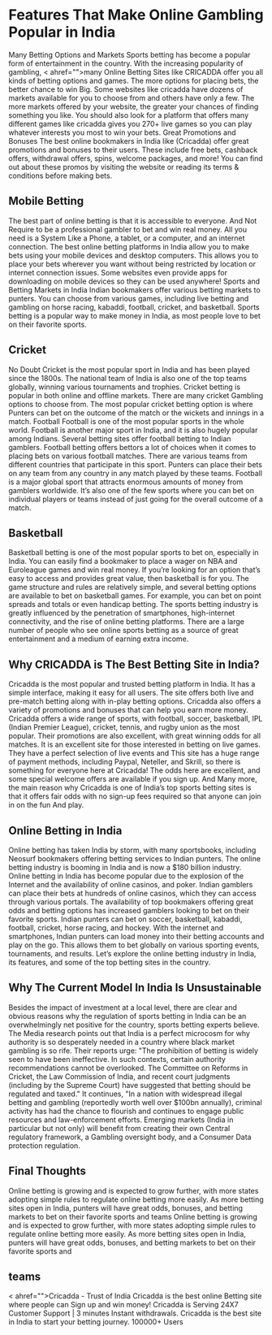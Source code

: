<h1>Features That Make Online Gambling Popular in India</h1>
Many Betting Options and Markets
Sports betting has become a popular form of entertainment in the country. With the increasing popularity of gambling, < ahref=""></ahref="https://www.cricadda.com">many Online Betting Sites like CRICADDA </a> offer you all kinds of betting options and games.
The more options for placing bets, the better chance to win Big. Some websites like cricadda have dozens of markets available for you to choose from and others have only a few. The more markets offered by your website, the greater your chances of finding something you like.
You should also look for a platform that offers many different games like cricadda gives you 270+ live games so you can play whatever interests you most to win your bets.
Great Promotions and Bonuses
The best online bookmakers in India like (Cricadda) offer great promotions and bonuses to their users. These include free bets, cashback offers, withdrawal offers, spins, welcome packages, and more! You can find out about these promos by visiting the website or reading its terms & conditions before making bets.
<h2></b>Mobile Betting</h2>
The best part of online betting is that it is accessible to everyone. And Not Require to be a professional gambler to bet and win real money. All you need is a System Like a Phone, a tablet, or a computer, and an internet connection.
The best online betting platforms in India allow you to make bets using your mobile devices and desktop computers. This allows you to place your bets wherever you want without being restricted by location or internet connection issues. Some websites even provide apps for downloading on mobile devices so they can be used anywhere!
Sports and Betting Markets in India
Indian bookmakers offer various betting markets to punters. You can choose from various games, including live betting and gambling on horse racing, kabaddi, football, cricket, and basketball. Sports betting is a popular way to make money in India, as most people love to bet on their favorite sports.
<h2>Cricket</h2>
No Doubt Cricket is the most popular sport in India and has been played since the 1800s. The national team of India is also one of the top teams globally, winning various tournaments and trophies. Cricket betting is popular in both online and offline markets.
There are many cricket Gambling options to choose from. The most popular cricket betting option is where Punters can bet on the outcome of the match or the wickets and innings in a match.
Football
Football is one of the most popular sports in the whole world. Football is another major sport in India, and it is also hugely popular among Indians. Several betting sites offer football betting to Indian gamblers.
Football betting offers bettors a lot of choices when it comes to placing bets on various football matches. There are various teams from different countries that participate in this sport. Punters can place their bets on any team from any country in any match played by these teams.
Football is a major global sport that attracts enormous amounts of money from gamblers worldwide. It’s also one of the few sports where you can bet on individual players or teams instead of just going for the overall outcome of a match.
<h2>Basketball</h2>
Basketball betting is one of the most popular sports to bet on, especially in India. You can easily find a bookmaker to place a wager on NBA and Euroleague games and win real money.
If you’re looking for an option that’s easy to access and provides great value, then basketball is for you. The game structure and rules are relatively simple, and several betting options are available to bet on basketball games. For example, you can bet on point spreads and totals or even handicap betting.
The sports betting industry is greatly influenced by the penetration of smartphones, high-internet connectivity, and the rise of online betting platforms. There are a large number of people who see online sports betting as a source of great entertainment and a medium of earning extra income.
<h2> Why CRICADDA is The Best Betting Site in India?</h2>
Cricadda is the most popular and trusted betting platform in India. It has a simple interface, making it easy for all users. The site offers both live and pre-match betting along with in-play betting options. Cricadda also offers a variety of promotions and bonuses that can help you earn more money.
Cricadda offers a wide range of sports, with football,  soccer, basketball, IPL (Indian Premier League), cricket, tennis, and rugby union as the most popular. Their promotions are also excellent, with great winning odds for all matches.
It is an excellent site for those interested in betting on live games. They have a perfect selection of live events and This site has a huge range of payment methods, including Paypal, Neteller, and Skrill, so there is something for everyone here at Cricadda! The odds here are excellent, and some special welcome offers are available if you sign up. And Many more, the main reason why Cricadda is one of India’s top sports betting sites is that it offers fair odds with no sign-up fees required so that anyone can join in on the fun And play.
<h2>Online Betting in India</h2>
Online betting has taken India by storm, with many sportsbooks, including Neosurf bookmakers offering betting services to Indian punters. The online betting industry is booming in India and is now a $180 billion industry.
Online betting in India has become popular due to the explosion of the Internet and the availability of online casinos, and poker. Indian gamblers can place their bets at hundreds of online casinos, which they can access through various portals.
The availability of top bookmakers offering great odds and betting options has increased gamblers looking to bet on their favorite sports. Indian punters can bet on soccer, basketball, kabaddi, football, cricket, horse racing, and hockey.
With the internet and smartphones, Indian punters can load money into their betting accounts and play on the go. This allows them to bet globally on various sporting events, tournaments, and results.
Let’s explore the online betting industry in India, its features, and some of the top betting sites in the country. 
<h2>Why The Current Model In India Is Unsustainable</h2>
Besides the impact of investment at a local level, there are clear and obvious reasons why the regulation of sports betting in India can be an overwhelmingly net positive for the country, sports betting experts believe. The Media research points out that India is a perfect microcosm for why authority is so desperately needed in a country where black market gambling is so rife. Their reports urge: "The prohibition of betting is widely seen to have been ineffective. In such contexts, certain authority recommendations cannot be overlooked. The Committee on Reforms in Cricket, the Law Commission of India, and recent court judgments (including by the Supreme Court) have suggested that betting should be regulated and taxed." It continues, "In a nation with widespread illegal betting and gambling (reportedly worth well over $100bn annually), criminal activity has had the chance to flourish and continues to engage public resources and law-enforcement efforts. Emerging markets (India in particular but not only) will benefit from creating their own Central regulatory framework, a Gambling oversight body, and a Consumer Data protection regulation.
<h2>Final Thoughts</h2>
Online betting is growing and is expected to grow further, with more states adopting simple rules to regulate online betting more easily. As more betting sites open in India, punters will have great odds, bonuses, and betting markets to bet on their favorite sports and teams
Online betting is growing and is expected to grow further, with more states adopting simple rules to regulate online betting more easily. As more betting sites open in India, punters will have great odds, bonuses, and betting markets to bet on their favorite sports and <h2>teams</h2>
< ahref=""></ahref="https://www.cricadda.com">Cricadda - Trust of India </a>
Cricadda is the best online Betting site where people can Sign up and win money! Cricadda is Serving 24X7 Customer Support | 3 minutes Instant withdrawals. Cricadda is the best site in India to start your betting journey. 100000+ Users


